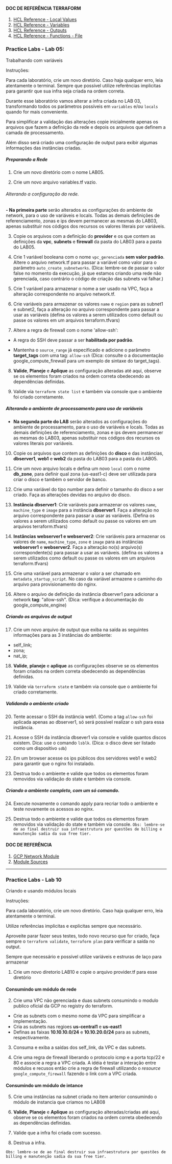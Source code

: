 
#### DOC DE REFERÊNCIA TERRAFORM

1. [HCL Reference - Local Values](https://www.terraform.io/language/values/locals "HCL Reference - Local Values")
2. [HCL Reference - Variables](https://www.terraform.io/language/values/variables "HCL Reference - Variables")
3. [HCL Reference - Outputs](https://www.terraform.io/language/values/outputs "HCL Reference - Outputs")
4. [HCL Reference - Functions - File](https://www.terraform.io/language/functions/file "HCL Reference - Functions - File")


### Practice Labs - Lab 05: 

Trabalhando com variáveis

Instruções:

Para cada laboratório, crie um novo diretório. Caso haja qualquer erro, leia atentamente o terminal. Sempre que possível utilize referências implicitas para garantir que sua infra seja criada na ordem correta.

Durante esse laboratório vamos alterar a infra criada no LAB 03, transformando todos os parâmetros possíveis em `variables` e/ou `locals` quando for mais conveniente.

Para simplificar a validação das alterações copie inicialmente apenas os arquivos que fazem a definição da rede e depois os arquivos que definem a camada de processamento.

Além disso será criado uma configuração de output para exibir algumas informações das instâncias criadas. 

##### Preparando a Rede

1. Crie um novo diretório com o nome LAB05.

2. Crie um novo arquivo variables.tf vazio.

###### Alterando a configuração da rede.

**- Na primeira parte** serão alterados as configurações do ambiente de network, para o uso de variáveis e locals. Todas as demais definições de referenciamento, zonas e ips devem permanecer as mesmas do LAB03, apenas substituir nos códigos dos recursos os valores literais por variáveis.

3. Copie os arquivos com a definição do **provider** e os que contem as definições da **vpc**, **subnets** e **firewall** da pasta do LAB03 para a pasta do LAB05.

4. Crie 1 variável booleana com o nome `vpc_gerenciada` **sem valor padrão**. Altere o arquivo network.tf para passar a variável como valor para o parâmetro `auto_create_subnetworks`. (Dica: lembre-se de passar o valor false no momento da execução, já que estamos criando uma rede não gerenciada, caso contrário o código de criação das subnets vai falhar.)

5. Crie 1 variável para armazenar o nome a ser usado na VPC, faça a alteração correspondente no arquivo network.tf.

6. Crie variáveis para armazenar os valores `name` e `region` para as subnet1 e subnet2, faça a alteração no arquivo correspondente para passar a usar as variáveis (defina os valores a serem utilizados como default ou passe os valores em um arquivos terraform.tfvars)

7. Altere a regra de firewall com o nome 'allow-ssh':

- A regra do SSH deve passar a ser **habilitada por padrão**.

- Mantenha o `source_range` já especificado e adicione o parâmetro **target_tags** com uma tag: `allow-ssh` (Dica: consulte o a documentação google_compute_firewall para um exemplo de sintaxe do target_tags).

8. **Valide**, **Planeje** e **Aplique** as configuração alteradas até aqui, observe se os elementos foram criados na ordem correta obedecendo as dependências definidas.

9. Valide via `terraform state list` e também via console que o ambiente foi criado corretamente.

##### Alterando o ambiente de processamento para uso de variáveis

- **Na segunda parte do LAB** serão alterados as configurações do ambiente de processamento, para o uso de variáveis e locals. Todas as demais definições de referenciamento, zonas e ips devem permanecer as mesmas do LAB03, apenas substituir nos códigos dos recursos os valores literais por variáveis.

10. Copie os arquivos que contem as definições do **disco** e das instâncias, **dbserver1**, **web1** e **web2** da pasta do LAB03 para a pasta do LAB05.

11.  Crie um novo arquivo locals e defina um novo `local` com o nome **db_zone**, para definir qual zona (us-east1-c) deve ser utilizada para criar o disco e também o servidor de banco.

12. Crie uma variável do tipo number para definir o tamanho do disco a ser criado. Faça as alterações devidas no arquivo do disco.

13.  **Instância dbserver1**: Crie variáveis para armazenar os valores `name`, `machine_type` e `image` para a instância **dbserver1**. Faça a alteração no arquivo correspondente para passar a usar as variáveis. (Defina os valores a serem utilizados como default ou passe os valores em um arquivos terraform.tfvars)

14. **Instâncias webserver1 e webserver2**: Crie variáveis para armazenar os valores de `name`, `machine_type`, `zone` e `image` para as instâncias **webserver1** e **webserver2**. Faça a alteração no(s) arquivo(s) correspondente(s) para passar a usar as variáveis. (defina os valores a serem utilizados como default ou passe os valores em um arquivos terraform.tfvars)

15. Crie uma variável para armazenar o valor a ser chamado em `metadata_startup_script`. No caso da variável armazene o caminho do arquivo para provisionamento do nginx.

16. Altere o arquivo de definição da instância dbserver1 para adicionar a network **tag**: "allow-ssh". (Dica: verifique a documentação do google_compute_engine)

##### Criando os arquivos de output

17. Crie um novo arquivo de output que exiba na saída as seguintes informações para as 3 instâncias do ambiente:

- self_link;
- zona;
- nat_ip;

18. **Valide**, **planeje** e **aplique** as configurações observe se os elementos foram criados na ordem correta obedecendo as dependências definidas.

19. Valide via `terraform state` e também via console que o ambiente foi criado corretamente.

##### Validando o ambiente criado

20. Tente acessar o SSH da instância web1. (Como a tag `allow-ssh` foi aplicada apenas ao dbserver1, só será possível realizar o ssh para essa instância.

21. Acesse o SSH da instância dbsever1 via console e valide quantos discos existem. Dica: use o comando `lsblk`. (Dica: o disco deve ser listado como um dispositivo `sdb`)

22. Em um browser acesse os ips públicos dos servidores web1 e web2 para garantir que o nginx foi instalado.

23. Destrua todo o ambiente e valide que todos os elementos foram removidos via validação do state e também via console.

##### Criando o ambiente completo, com um só comando.

24. Execute novamente o comando apply para recriar todo o ambiente e teste novamente os acessos ao nginx.

25. Destrua todo o ambiente e valide que todos os elementos foram removidos via validação do state e também via console.
`
Obs: lembre-se de ao final destruir sua infraestrutura por questões de billing e manutenção sadia da sua free tier.
`

#### DOC DE REFERÊNCIA

1. [GCP Network Module](https://registry.terraform.io/modules/terraform-google-modules/network "GCP Network Module")
2. [Module Sources](https://www.terraform.io/language/modules/sources "Module Sources")
---

### Practice Labs - Lab 10

Criando e usando módulos locais

Instruções:

Para cada laboratório, crie um novo diretório. Caso haja qualquer erro, leia atentamente o terminal.

Utilize referências implicitas e explicitas sempre que necessário.

Aproveite parar fazer seus testes, todo novo recurso que for criado, faça sempre o `terraform validate`, `terraform plan` para verificar a saída no output.

Sempre que necessário e possível utilize variáveis e estruras de laço para armazenar

1. Crie um novo diretorio LAB10 e copie o arquivo provider.tf para esse diretório

#### Consumindo um módulo de rede

2. Crie uma VPC não gerenciada e duas subnets consumindo o modulo publico oficial da GCP no registry do terraform.
- Crie as subnets com o mesmo nome da VPC para simplificar a implementação.
- Cria as subnets nas regioes **us-central1** e **us-east1**
- Definas as faixas **10.10.10.0/24** e **10.10.20.0/24** para as subnets, respectivamente.

3. Consuma e exiba a saídas dos self_link, da VPC e das subnets.

4. Crie uma regra de firewall liberando o protocolo icmp e a porta tcp/22 e 80 e associe a regra a VPC criada. A idéia é testar a interação entre módulos e recusos então crie a regra de firewall utilizando o *resource* `google_compute_firewall` fazendo o link com a VPC criada.

#### Consumindo um módulo de intance

5. Crie uma instâncias na subnet criada no item anterior consumindo o módulo de instancia que criamos no LAB08

6. **Valide**, **Planeje** e **Aplique** as configuração alteradas/criadas até aqui, observe se os elementos foram criados na ordem correta obedecendo as dependências definidas.

9. Valide que a infra foi criada com sucesso.

10. Destrua a infra.

`
Obs: lembre-se de ao final destruir sua infraestrutura por questões de billing e manutenção sadia da sua free tier.
`